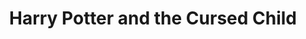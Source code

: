 ---
title: Harry Potter and the Cursed Child
poster: /assets/uploads/harry.jpg
header: ''
description: The eighth story in the Harry Potter series arrives on Broadway!
theater: Lyric Theatre
preview: '2018-03-16'
opening: '2018-04-22'
closing: ''
tonyaward: true
criticspick: true
trailer: 'https://www.youtube.com/watch?v=2R4gKN-YCz0'
website: 'https://www.harrypottertheplay.com/us/'
alert: 'Returns Nov 2'
tickets:
  - highlight: true
    info: >-
      https://www.todaytix.com/x/nyc/shows/8728-harry-potter-and-the-cursed-child
    title: $40 Lottery
    type: digitalLottery
  - highlight: false
    info: 'https://www.harrypottertheplay.com/us/ticket-info/'
    title: $95-$250
    type: regular
---